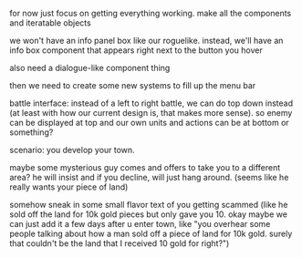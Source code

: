 
for now just focus on getting everything working.
make all the components and iteratable objects

we won't have an info panel box like our roguelike. instead, we'll have an info box component that appears right next to the button you hover

also need a dialogue-like component thing

then we need to create some new systems to fill up the menu bar 

battle interface:
instead of a left to right battle, we can do top down instead (at least with how our current design is, that makes more sense). so enemy can be displayed at top and our own units and actions can be at bottom or something?


scenario:
you develop your town.

maybe some mysterious guy comes and offers to take you to a different area?
he will insist and if you decline, will just hang around.
(seems like he really wants your piece of land)

somehow sneak in some small flavor text of you getting scammed 
(like he sold off the land for 10k gold pieces but only gave you 10. okay maybe we can just add it a few days after u enter town, like "you overhear some people talking about how a man sold off a piece of land for 10k gold. surely that couldn't be the land that I received 10 gold for right?")